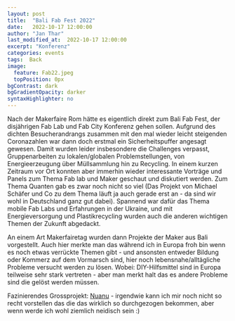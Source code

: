 ```yaml
---
layout: post
title:  "Bali Fab Fest 2022"
date:   2022-10-17 12:00:00
author: "Jan Thar"
last_modified_at:  2022-10-17 12:00:00
excerpt: "Konferenz"
categories: events
tags:  Back
image:
  feature: Fab22.jpeg
  topPosition: 0px
bgContrast: dark
bgGradientOpacity: darker
syntaxHighlighter: no
---
```


Nach der Makerfaire Rom hätte es eigentlich direkt zum Bali Fab Fest, der disjährigen Fab Lab und Fab City Konferenz gehen sollen.
Aufgrund des dichten Besucherandrangs zusammen mit den mal wieder leicht steigenden Coronazahlen war dann doch erstmal ein Sicherheitspuffer angesagt gewesen.
Damit wurden leider insbesondere die Challenges verpasst, Gruppenarbeiten zu lokalen/globalen Problemstellungen, von Energieerzeugung über Müllsammlung hin zu Recycling.
In einem kurzen Zeitraum vor Ort konnten aber immerhin wieder interessante Vorträge und Panels zum Thema Fab lab und Maker geschaut und diskutiert werden.
Zum Thema Quanten gab es zwar noch nicht so viel (Das Projekt von Michael Schäfer und Co zu dem Thema läuft ja auch gerade erst an - da sind wir wohl in Deutschland ganz gut dabei).
Spannend war dafür das Thema mobile Fab Labs und Erfahrungen in der Ukraine, und mit Energieversorgung und Plastikrecycling wurden auch die anderen wichtigen Themen der Zukunft abgedackt.

An einem Art Makerfairetag wurden dann Projekte der Maker aus Bali vorgestellt.
Auch hier merkte man das während ich in Europa froh bin wenn es noch etwas verrückte Themen gibt - und ansonsten entweder Bildung oder Kommerz auf dem Vormarsch sind, hier noch lebensnahe/alltägliche Probleme versucht werden zu lösen.
Wobei: DIY-Hilfsmittel sind in Europa teilweise sehr stark vertreten - aber man merkt halt das es andere Probleme sind die gelöst werden müssen.

Fazinierendes Grossprojekt: [Nuanu](https://www.nuanu.com/) - irgendwie kann ich mir noch nicht so recht vorstellen das die das wirklich so durchgezogen bekommen, aber wenn werde ich wohl ziemlich neidisch sein :)


